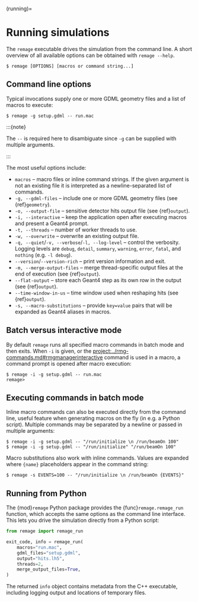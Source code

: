 (running)=

# Running simulations

The `remage` executable drives the simulation from the command line. A short
overview of all available options can be obtained with `remage --help`.

```console
$ remage [OPTIONS] [macros or command string...]
```

## Command line options

Typical invocations supply one or more GDML geometry files and a list of macros
to execute:

```console
$ remage -g setup.gdml -- run.mac
```

:::{note}

The `--` is required here to disambiguate since `-g` can be supplied with
multiple arguments.

:::

The most useful options include:

- `macros` – macro files or inline command strings. If the given argument is not
  an existing file it is interpreted as a newline-separated list of commands.
- `-g, --gdml-files` – include one or more GDML geometry files (see
  {ref}`geometry`).
- `-o, --output-file` – sensitive detector hits output file (see {ref}`output`).
- `-i, --interactive` – keep the application open after executing macros and
  present a Geant4 prompt.
- `-t, --threads` – number of worker threads to use.
- `-w, --overwrite` – overwrite an existing output file.
- `-q, --quiet`/`-v, --verbose`/`-l, --log-level` – control the verbosity.
  Logging levels are `debug`, `detail`, `summary`, `warning`, `error`, `fatal`,
  and `nothing` (e.g. `-l debug`).
- `--version`/`--version-rich` – print version information and exit.
- `-m, --merge-output-files` – merge thread-specific output files at the end of
  execution (see {ref}`output`).
- `--flat-output` – store each Geant4 step as its own row in the output (see
  {ref}`output`).
- `--time-window-in-us` – time window used when reshaping hits (see
  {ref}`output`).
- `-s, --macro-substitutions` – provide `key=value` pairs that will be expanded
  as Geant4 aliases in macros.

## Batch versus interactive mode

By default `remage` runs all specified macro commands in batch mode and then
exits. When `-i` is given, or the
<project:../rmg-commands.md#rmgmanagerinteractive> command is used in a macro, a
command prompt is opened after macro execution:

```console
$ remage -i -g setup.gdml -- run.mac
remage>
```

## Executing commands in batch mode

Inline macro commands can also be executed directly from the command line,
useful feature when generating macros on the fly (in e.g. a Python script).
Multiple commands may be separated by a newline or passed in multiple arguments:

```console
$ remage -i -g setup.gdml -- "/run/initialize \n /run/beamOn 100"
$ remage -i -g setup.gdml -- "/run/initialize" "/run/beamOn 100"
```

Macro substitutions also work with inline commands. Values are expanded where
`{name}` placeholders appear in the command string:

```console
$ remage -s EVENTS=100 -- "/run/initialize \n /run/beamOn {EVENTS}"
```

## Running from Python

The {mod}`remage` Python package provides the {func}`remage.remage_run`
function, which accepts the same options as the command line interface. This
lets you drive the simulation directly from a Python script:

```python
from remage import remage_run

exit_code, info = remage_run(
    macros="run.mac",
    gdml_files="setup.gdml",
    output="hits.lh5",
    threads=2,
    merge_output_files=True,
)
```

The returned `info` object contains metadata from the C++ executable, including
logging output and locations of temporary files.
